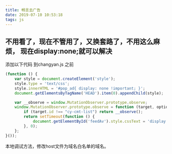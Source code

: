 ```yaml
---
title: 畅言去广告
date: 2019-07-10 10:53:18
tags: js
---
```


## 不用看了，现在不管用了，又换套路了，不用这么麻烦，  现在display:none;就可以解决

添加以下代码 到changyan.js 之前
```js
(function () {
    var style = document.createElement('style');
    style.type = 'text/css';
    style.innerHTML = '#pop_ad{ display: none !important; }';
    document.getElementsByTagName('HEAD').item(0).appendChild(style);

    var __observe = window.MutationObserver.prototype.observe;
    window.MutationObserver.prototype.observe = function (target, options) {
        if (target.id !== "cy-cmt-list") return __observe();
        return setTimeout(function () {
            document.getElementById('feedAv').style.cssText = 'display: none !important';
        }, 0);
    };
}());
```

本地调试方法，修改host文件为域名白名单的域名。
